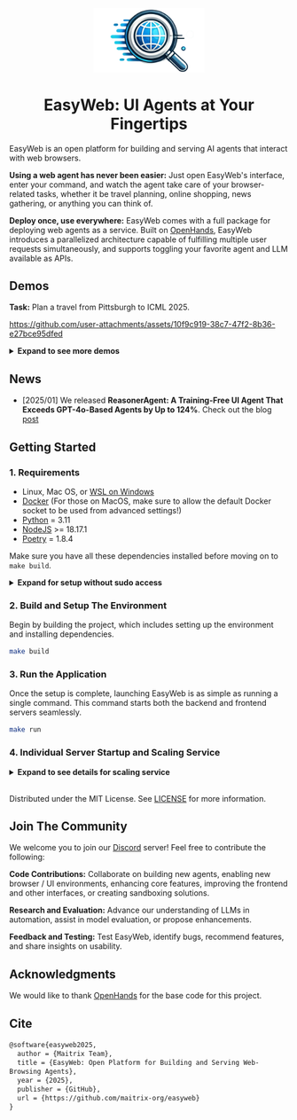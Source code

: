 <a name="readme-top"></a>

<!--
*** Thanks for checking out the Best-README-Template. If you have a suggestion
*** that would make this better, please fork the repo and create a pull request
*** or simply open an issue with the tag "enhancement".
*** Don't forget to give the project a star!
*** Thanks again! Now go create something AMAZING! :D
-->

<!-- PROJECT SHIELDS -->
<!--
*** I'm using markdown "reference style" links for readability.
*** Reference links are enclosed in brackets [ ] instead of parentheses ( ).
*** See the bottom of this document for the declaration of the reference variables
*** for contributors-url, forks-url, etc. This is an optional, concise syntax you may use.
*** https://www.markdownguide.org/basic-syntax/#reference-style-links
-->

<!-- PROJECT LOGO -->
<div align="center">
  <img src="./easy-web-icon.png" alt="Easy Web Logo" width="200">
  <h1 align="center">EasyWeb: UI Agents at Your Fingertips</h1>
  <!-- Change based on updated links or names in the future -->
  <!-- <a href="https://discord.gg/NdQD6eJzch"><img src="https://img.shields.io/badge/Discord-Join-blue?logo=discord&logoColor=white&style=for-the-badge" alt="Join our Discord community"></a> -->
</div>
<!-- <hr> -->

EasyWeb is an open platform for building and serving AI agents that interact with web browsers.

**Using a web agent has never been easier:** Just open EasyWeb's interface, enter your command, and watch the agent take care of your browser-related tasks, whether it be travel planning, online shopping, news gathering, or anything you can think of.

**Deploy once, use everywhere:** EasyWeb comes with a full package for deploying web agents as a service. Built on [OpenHands](https://github.com/All-Hands-AI/OpenHands), EasyWeb introduces a parallelized architecture capable of fulfilling multiple user requests simultaneously, and supports toggling your favorite agent and LLM available as APIs.

<!--Update if repository changes name or location-->
<!--TODO: change the video link-->

## Demos

**Task:** Plan a travel from Pittsburgh to ICML 2025.

https://github.com/user-attachments/assets/10f9c919-38c7-47f2-8b36-e27bce95dfed

<details>
<summary><b>Expand to see more demos</b></summary>

**Task:** Find a round-trip ticket from Chicago to Dubai next month, traveling in economy class, with non-stop flights only, departing after 8 AM, and returning within two weeks.

https://github.com/user-attachments/assets/11daf670-86ae-4b6c-ab93-ff7d4504a751

**Task:** I want to buy a black mattress. Can you look at Amazon, eBay, and Mattress Firm and give me one good option from each?

https://github.com/user-attachments/assets/6864940b-0f00-445f-985f-00bcf4480d79

**Task:** I'd like to learn how local news outlets covered Trump's inauguration. Please find one article from each of the following websites: *Times of San Diego*, *The Tennessee Tribune*, and *MinnPost*, and summarize the details to me.

https://github.com/user-attachments/assets/9d2f9dfa-9e39-43e6-8750-d494eaf00795

</details>

## News
- [2025/01] We released **ReasonerAgent: A Training-Free UI Agent That Exceeds GPT-4o-Based Agents by Up to 124%**. Check out the blog [post](about:blank)

## Getting Started

### 1. Requirements


* Linux, Mac OS, or [WSL on Windows](https://learn.microsoft.com/en-us/windows/wsl/install)
* [Docker](https://docs.docker.com/engine/install/) (For those on MacOS, make sure to allow the default Docker socket to be used from advanced settings!)
* [Python](https://www.python.org/downloads/) = 3.11
* [NodeJS](https://nodejs.org/en/download/package-manager) >= 18.17.1
* [Poetry](https://python-poetry.org/docs/#installing-with-the-official-installer) = 1.8.4

Make sure you have all these dependencies installed before moving on to `make build`.

<details>
<summary><b>Expand for setup without sudo access</b></summary>

If you want to develop without system admin/sudo access to upgrade/install `Python` and/or `NodeJs`, you can use `conda` or `mamba` to manage the packages for you:

```bash
# Download and install Mamba (a faster version of conda)
curl -L -O "https://github.com/conda-forge/miniforge/releases/latest/download/Miniforge3-$(uname)-$(uname -m).sh"
bash Miniforge3-$(uname)-$(uname -m).sh

# Install Python 3.11, nodejs, and poetry
mamba install python=3.11
mamba install conda-forge::nodejs
mamba install conda-forge::poetry=1.8.4
```

</details>



### 2. Build and Setup The Environment

Begin by building the project, which includes setting up the environment and installing dependencies.

```bash
make build
```

### 3. Run the Application

Once the setup is complete, launching EasyWeb is as simple as running a single command. This command starts both the backend and frontend servers seamlessly.

```bash
make run
```

### 4. Individual Server Startup and Scaling Service

<details>
<summary><b>Expand to see details for scaling service</b></summary>

- **Start the Backend Server:** If you prefer, you can start the backend server independently to focus on backend-related tasks or configurations.
    ```bash
    make start-backend
    ```
- **Start the Frontend Server:** Similarly, you can start the frontend server on its own to work on frontend-related components or interface enhancements.
    ```bash
    make start-frontend
    ```
- **Start Multiple Backend Servers** If you prefer, you can also start multiple backend servers together with ports $5000$ and onwards for running multiple requests (one request per backend), given that you have sufficient memory on the machine.
    ```bash
    BACKEND_PORT={port_5000_onwards} make start-backend
    make start-backends NUM_BACKENDS={number_of_your_choice} START_PORT=5000
    ```
    Once you started multiple backend port, please start the frontend using:
    ```bash
    poetry run python frontend.py --num-backends {num_backend_opened}
    ```
    Then you can duplicate the frontend link you just opened to start running parallel requests.

    We aim to support a more scalable approach to multiple backends going forward.

</details>

<br>

Distributed under the MIT License. See [LICENSE](./LICENSE) for more information.

## Join The Community

We welcome you to join our [Discord](https://discord.gg/NdQD6eJzch) server! Feel free to contribute the following:

**Code Contributions:** Collaborate on building new agents, enabling new browser / UI environments, enhancing core features, improving the frontend and other interfaces, or creating sandboxing solutions.

**Research and Evaluation:** Advance our understanding of LLMs in automation, assist in model evaluation, or propose enhancements.

**Feedback and Testing:** Test EasyWeb, identify bugs, recommend features, and share insights on usability.

## Acknowledgments
We would like to thank [OpenHands](https://github.com/All-Hands-AI/OpenHands) for the base code for this project.
<!--TODO: Anything else to add?-->

## Cite

<!--TODO: Should edit this if github changes-->
```
@software{easyweb2025,
  author = {Maitrix Team},
  title = {EasyWeb: Open Platform for Building and Serving Web-Browsing Agents},
  year = {2025},
  publisher = {GitHub},
  url = {https://github.com/maitrix-org/easyweb}
}
```

